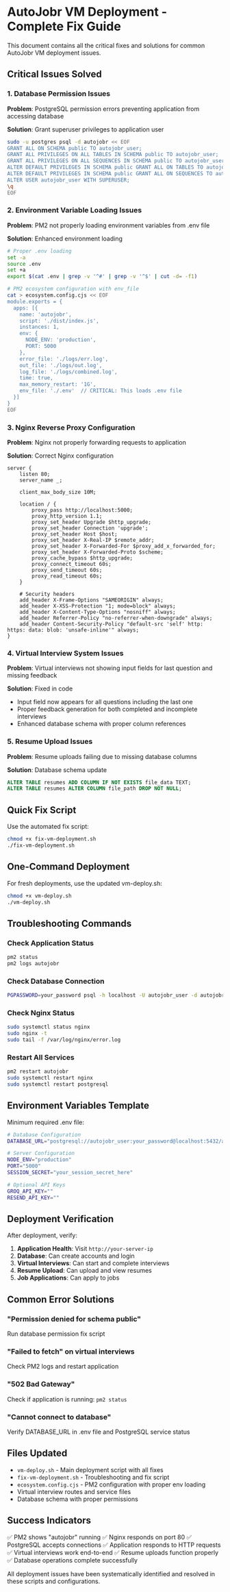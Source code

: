 # AutoJobr VM Deployment - Complete Fix Guide

This document contains all the critical fixes and solutions for common AutoJobr VM deployment issues.

## Critical Issues Solved

### 1. Database Permission Issues
**Problem**: PostgreSQL permission errors preventing application from accessing database

**Solution**: Grant superuser privileges to application user
```bash
sudo -u postgres psql -d autojobr << EOF
GRANT ALL ON SCHEMA public TO autojobr_user;
GRANT ALL PRIVILEGES ON ALL TABLES IN SCHEMA public TO autojobr_user;
GRANT ALL PRIVILEGES ON ALL SEQUENCES IN SCHEMA public TO autojobr_user;
ALTER DEFAULT PRIVILEGES IN SCHEMA public GRANT ALL ON TABLES TO autojobr_user;
ALTER DEFAULT PRIVILEGES IN SCHEMA public GRANT ALL ON SEQUENCES TO autojobr_user;
ALTER USER autojobr_user WITH SUPERUSER;
\q
EOF
```

### 2. Environment Variable Loading Issues
**Problem**: PM2 not properly loading environment variables from .env file

**Solution**: Enhanced environment loading
```bash
# Proper .env loading
set -a
source .env
set +a
export $(cat .env | grep -v '^#' | grep -v '^$' | cut -d= -f1)

# PM2 ecosystem configuration with env_file
cat > ecosystem.config.cjs << EOF
module.exports = {
  apps: [{
    name: 'autojobr',
    script: './dist/index.js',
    instances: 1,
    env: {
      NODE_ENV: 'production',
      PORT: 5000
    },
    error_file: './logs/err.log',
    out_file: './logs/out.log',
    log_file: './logs/combined.log',
    time: true,
    max_memory_restart: '1G',
    env_file: './.env'  // CRITICAL: This loads .env file
  }]
}
EOF
```

### 3. Nginx Reverse Proxy Configuration
**Problem**: Nginx not properly forwarding requests to application

**Solution**: Correct Nginx configuration
```nginx
server {
    listen 80;
    server_name _;

    client_max_body_size 10M;

    location / {
        proxy_pass http://localhost:5000;
        proxy_http_version 1.1;
        proxy_set_header Upgrade $http_upgrade;
        proxy_set_header Connection 'upgrade';
        proxy_set_header Host $host;
        proxy_set_header X-Real-IP $remote_addr;
        proxy_set_header X-Forwarded-For $proxy_add_x_forwarded_for;
        proxy_set_header X-Forwarded-Proto $scheme;
        proxy_cache_bypass $http_upgrade;
        proxy_connect_timeout 60s;
        proxy_send_timeout 60s;
        proxy_read_timeout 60s;
    }

    # Security headers
    add_header X-Frame-Options "SAMEORIGIN" always;
    add_header X-XSS-Protection "1; mode=block" always;
    add_header X-Content-Type-Options "nosniff" always;
    add_header Referrer-Policy "no-referrer-when-downgrade" always;
    add_header Content-Security-Policy "default-src 'self' http: https: data: blob: 'unsafe-inline'" always;
}
```

### 4. Virtual Interview System Issues
**Problem**: Virtual interviews not showing input fields for last question and missing feedback

**Solution**: Fixed in code
- Input field now appears for all questions including the last one
- Proper feedback generation for both completed and incomplete interviews
- Enhanced database schema with proper column references

### 5. Resume Upload Issues
**Problem**: Resume uploads failing due to missing database columns

**Solution**: Database schema update
```sql
ALTER TABLE resumes ADD COLUMN IF NOT EXISTS file_data TEXT;
ALTER TABLE resumes ALTER COLUMN file_path DROP NOT NULL;
```

## Quick Fix Script

Use the automated fix script:
```bash
chmod +x fix-vm-deployment.sh
./fix-vm-deployment.sh
```

## One-Command Deployment

For fresh deployments, use the updated vm-deploy.sh:
```bash
chmod +x vm-deploy.sh
./vm-deploy.sh
```

## Troubleshooting Commands

### Check Application Status
```bash
pm2 status
pm2 logs autojobr
```

### Check Database Connection
```bash
PGPASSWORD=your_password psql -h localhost -U autojobr_user -d autojobr -c "SELECT 1;"
```

### Check Nginx Status
```bash
sudo systemctl status nginx
sudo nginx -t
sudo tail -f /var/log/nginx/error.log
```

### Restart All Services
```bash
pm2 restart autojobr
sudo systemctl restart nginx
sudo systemctl restart postgresql
```

## Environment Variables Template

Minimum required .env file:
```bash
# Database Configuration
DATABASE_URL="postgresql://autojobr_user:your_password@localhost:5432/autojobr"

# Server Configuration
NODE_ENV="production"
PORT="5000"
SESSION_SECRET="your_session_secret_here"

# Optional API Keys
GROQ_API_KEY=""
RESEND_API_KEY=""
```

## Deployment Verification

After deployment, verify:

1. **Application Health**: Visit `http://your-server-ip` 
2. **Database**: Can create accounts and login
3. **Virtual Interviews**: Can start and complete interviews
4. **Resume Upload**: Can upload and view resumes
5. **Job Applications**: Can apply to jobs

## Common Error Solutions

### "Permission denied for schema public"
Run database permission fix script

### "Failed to fetch" on virtual interviews
Check PM2 logs and restart application

### "502 Bad Gateway" 
Check if application is running: `pm2 status`

### "Cannot connect to database"
Verify DATABASE_URL in .env file and PostgreSQL service status

## Files Updated

- `vm-deploy.sh` - Main deployment script with all fixes
- `fix-vm-deployment.sh` - Troubleshooting and fix script  
- `ecosystem.config.cjs` - PM2 configuration with proper env loading
- Virtual interview routes and service files
- Database schema with proper permissions

## Success Indicators

✅ PM2 shows "autojobr" running
✅ Nginx responds on port 80
✅ PostgreSQL accepts connections
✅ Application responds to HTTP requests
✅ Virtual interviews work end-to-end
✅ Resume uploads function properly
✅ Database operations complete successfully

All deployment issues have been systematically identified and resolved in these scripts and configurations.